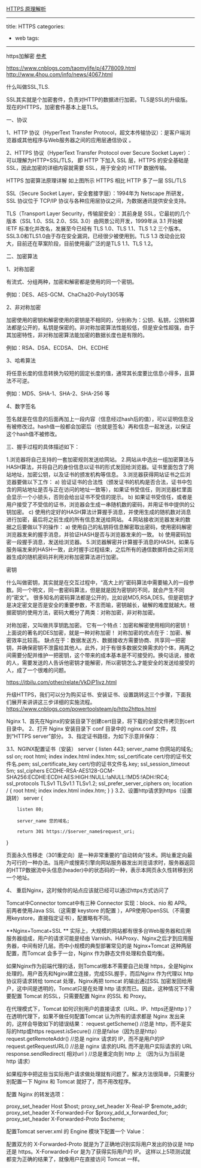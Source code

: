 [HTTPS 原理解析](http://www.cnblogs.com/zery/p/5164795.html)

---
title: HTTPS
categories: 
- web
tags:
---

https加解密
[参考](https://segmentfault.com/a/1190000017544854)


https://www.cnblogs.com/taomylife/p/4778009.html
http://www.4hou.com/info/news/4067.html




什么叫做SSL,TLS.

SSL其实就是个加密套件，负责对HTTP的数据进行加密。TLS是SSL的升级版。现在的HTTPS，加密套件基本上是TLS。


一、协议

1、HTTP 协议（HyperText Transfer Protocol，超文本传输协议）：是客户端浏览器或其他程序与Web服务器之间的应用层通信协议 。

2、HTTPS 协议（HyperText Transfer Protocol over Secure Socket Layer）：可以理解为HTTP+SSL/TLS， 即 HTTP 下加入 SSL 层，HTTPS 的安全基础是 SSL，因此加密的详细内容就需要 SSL，用于安全的 HTTP 数据传输。

HTTPS 加密算法原理详解
    如上图所示  HTTPS 相比 HTTP 多了一层 SSL/TLS

SSL（Secure Socket Layer，安全套接字层）：1994年为 Netscape 所研发，SSL 协议位于 TCP/IP 协议与各种应用层协议之间，为数据通讯提供安全支持。

TLS（Transport Layer Security，传输层安全）：其前身是 SSL，它最初的几个版本（SSL 1.0、SSL 2.0、SSL 3.0）由网景公司开发，1999年从 3.1 开始被 IETF 标准化并改名，发展至今已经有 TLS 1.0、TLS 1.1、TLS 1.2 三个版本。SSL3.0和TLS1.0由于存在安全漏洞，已经很少被使用到。TLS 1.3 改动会比较大，目前还在草案阶段，目前使用最广泛的是TLS 1.1、TLS 1.2。





二、加密算法

1、对称加密

有流式、分组两种，加密和解密都是使用的同一个密钥。

例如：DES、AES-GCM、ChaCha20-Poly1305等

2、非对称加密

加密使用的密钥和解密使用的密钥是不相同的，分别称为：公钥、私钥，公钥和算法都是公开的，私钥是保密的。非对称加密算法性能较低，但是安全性超强，由于其加密特性，非对称加密算法能加密的数据长度也是有限的。

例如：RSA、DSA、ECDSA、 DH、ECDHE

3、哈希算法

将任意长度的信息转换为较短的固定长度的值，通常其长度要比信息小得多，且算法不可逆。

例如：MD5、SHA-1、SHA-2、SHA-256 等

4、数字签名

签名就是在信息的后面再加上一段内容（信息经过hash后的值），可以证明信息没有被修改过。hash值一般都会加密后（也就是签名）再和信息一起发送，以保证这个hash值不被修改。







三、握手过程的具体描述如下：


1.浏览器将自己支持的一套加密规则发送给网站。 
2.网站从中选出一组加密算法与HASH算法，并将自己的身份信息以证书的形式发回给浏览器。证书里面包含了网站地址，加密公钥，以及证书的颁发机构等信息。 
3.浏览器获得网站证书之后浏览器要做以下工作： 
a) 验证证书的合法性（颁发证书的机构是否合法，证书中包含的网站地址是否与正在访问的地址一致等），如果证书受信任，则浏览器栏里面会显示一个小锁头，否则会给出证书不受信的提示。 
b) 如果证书受信任，或者是用户接受了不受信的证书，浏览器会生成一串随机数的密码，并用证书中提供的公钥加密。 
c) 使用约定好的HASH算法计算握手消息，并使用生成的随机数对消息进行加密，最后将之前生成的所有信息发送给网站。 
4.网站接收浏览器发来的数据之后要做以下的操作： 
a) 使用自己的私钥将信息解密取出密码，使用密码解密浏览器发来的握手消息，并验证HASH是否与浏览器发来的一致。 
b) 使用密码加密一段握手消息，发送给浏览器。 
5.浏览器解密并计算握手消息的HASH，如果与服务端发来的HASH一致，此时握手过程结束，之后所有的通信数据将由之前浏览器生成的随机密码并利用对称加密算法进行加密。


















密钥

什么叫做密钥，其实就是在交互过程中，“高大上的”密码算法中需要输入的一段参数。同一个明文，同一套密码算法，但是就是因为密钥的不同，就会产生不同的“密文”。 
很多知名的密码算法都是公开的，比如说MD5,RSA,DES。但是密钥才是决定密文是否是安全的重要参数，不言而喻，密钥越长，破解的难度就越大。根据密钥的使用方法，密码大概分了两类：对称加密，非对称加密。





对称加密，又叫做共享钥匙加密。 
它有一个特点：加密和解密使用相同的密钥！上面说的著名的DES加密，就是一种对称加密！ 
对称加密的优点在于：加密、解密效率比较高。
缺点在于：数据发送方、数据接收方需要协商、共享同一把密钥，并确保密钥不泄露给其他人。此外，对于有很多数据交换需求的个体，两两之间需要分配并维护一把密钥，这个带来的成本基本是不可接受的。换句话说，接收的人，需要发送的人告诉他密钥才能解密，所以密钥怎么才能安全的发送给接受的人，成了一个很难的问题。








https://itbilu.com/other/relate/VkDiP1ivz.html






升级HTTPS，我们可以分为购买证书、安装证书、设置跳转这三个步骤，下面我们展开来讲讲这三步详细的实施流程。
https://www.cnblogs.com/powertoolsteam/p/http2https.html


Nginx
1、首先在Nginx的安装目录下创建cert目录，将下载的全部文件拷贝到cert目录中。
2、打开 Nginx 安装目录下 conf 目录中的 nginx.conf 文件，找到“HTTPS server”部分。
3、指定证书路径，为如下示意并保存：

3.1、NGINX配置证书（安装）
server {
    listen 443;
    server_name 你网站的域名;
    ssl on;
    root html;
    index index.html index.htm;
    ssl_certificate   cert/你的证书文件名.pem;
    ssl_certificate_key  cert/你的证书文件名.key;
    ssl_session_timeout 5m;
    ssl_ciphers ECDHE-RSA-AES128-GCM-SHA256:ECDHE:ECDH:AES:HIGH:!NULL:!aNULL:!MD5:!ADH:!RC4;
    ssl_protocols TLSv1 TLSv1.1 TLSv1.2;
    ssl_prefer_server_ciphers on;
    location / {
        root html;
        index index.html index.htm;
    }
}
3.2、设置http请求到https（设置跳转）
server {
 
        listen 80;
 
        server_name 您的域名;
 
        return 301 https://$server_name$request_uri;
 
}

页面永久性移走（301重定向）是一种非常重要的“自动转向”技术。网址重定向最为可行的一种办法。当用户或搜索引擎向网站服务器发出浏览请求时，服务器返回的HTTP数据流中头信息(header)中的状态码的一种，表示本网页永久性转移到另一个地址。

4、 重启Nginx，这时候你的站点应该就已经可以通过https方式访问了




Tomcat中Connector
tomcat中有三种 Connector 实现：block、nio 和 APR。前两者使用Java SSL（这需要 keystore 的配置 ），APR使用OpenSSL（不需要用keystore，直接指定证书），配置略有不同。

**Nginx+Tomcat+SSL
**
实际上，大规模的网站都有很多台Web服务器和应用服务器组成，用户的请求可能是经由 Varnish、HAProxy、Nginx之后才到应用服务器，中间有好几层。而中小规模的典型部署常见的是 Nginx+Tomcat 这种两层配置，而Tomcat 会多于一台，Nginx 作为静态文件处理和负载均衡。

如果Nginx作为前端代理的话，则Tomcat根本不需要自己处理 https，全是Nginx处理的。用户首先和Nginx建立连接，完成SSL握手，而后Nginx 作为代理以 http 协议将请求转给 tomcat 处理，Nginx再把 tomcat 的输出通过SSL 加密发回给用户，这中间是透明的，Tomcat只是在处理 http 请求而已。因此，这种情况下不需要配置 Tomcat 的SSL，只需要配置 Nginx 的SSL 和 Proxy。

在代理模式下，Tomcat 如何识别用户的直接请求（URL、IP、https还是http )？
在透明代理下，如果不做任何配置Tomcat 认为所有的请求都是 Nginx 发出来的，这样会导致如下的错误结果：
request.getScheme() //总是 http，而不是实际的http或https
request.isSecure() //总是false（因为总是http）
request.getRemoteAddr() //总是 nginx 请求的 IP，而不是用户的IP
request.getRequestURL() //总是 nginx 请求的URL 而不是用户实际请求的 URL
response.sendRedirect( 相对url ) //总是重定向到 http 上 （因为认为当前是 http 请求）

如果程序中把这些当实际用户请求做处理就有问题了。解决方法很简单，只需要分别配置一下 Nginx 和 Tomcat 就好了，而不用改程序。

配置 Nginx 的转发选项：

proxy_set_header Host $host;
proxy_set_header X-Real-IP $remote_addr;
proxy_set_header X-Forwarded-For $proxy_add_x_forwarded_for;
proxy_set_header X-Forwarded-Proto $scheme;

配置Tomcat server.xml 的 Engine 模块下配置一个 Value：
<Valve className="org.apache.catalina.valves.RemoteIpValve" remoteIpHeader="X-Forwarded-For" protocolHeader="X-Forwarded-Proto" protocolHeaderHttpsValue="https"/>

配置双方的 X-Forwarded-Proto 就是为了正确地识别实际用户发出的协议是 http 还是 https。X-Forwarded-For 是为了获得实际用户的 IP。
这样以上5项测试就都变为正确的结果了，就像用户在直接访问 Tomcat 一样。




